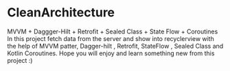 # CleanArchitecture

MVVM + Daggger-Hilt + Retrofit + Sealed Class + State Flow + Coroutines
In this project  fetch data from the server and show into recyclerview with the help of MVVM patter, Dagger-hilt , Retrofit, StateFlow , Sealed Class and Kotlin Coroutines. Hope you will enjoy and learn something new from this project :)
